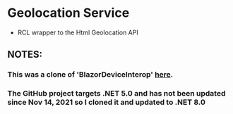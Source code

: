 # Geolocation Service
- RCL wrapper to the Html Geolocation API

## NOTES: 
### This was a clone of 'BlazorDeviceInterop' [here](https://github.com/darnton/BlazorDeviceInterop).
### The GitHub project targets .NET 5.0 and has not been updated since Nov 14, 2021 so I cloned it and updated to .NET 8.0
